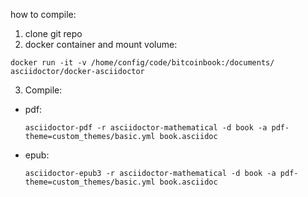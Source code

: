 how to compile:
1. clone git repo
2.  docker container and mount volume:
```
docker run -it -v /home/config/code/bitcoinbook:/documents/ asciidoctor/docker-asciidoctor
```
3. Compile:
- pdf:
  ```
  asciidoctor-pdf -r asciidoctor-mathematical -d book -a pdf-theme=custom_themes/basic.yml book.asciidoc
  ```
- epub:
  ```
  asciidoctor-epub3 -r asciidoctor-mathematical -d book -a pdf-theme=custom_themes/basic.yml book.asciidoc
  ```




